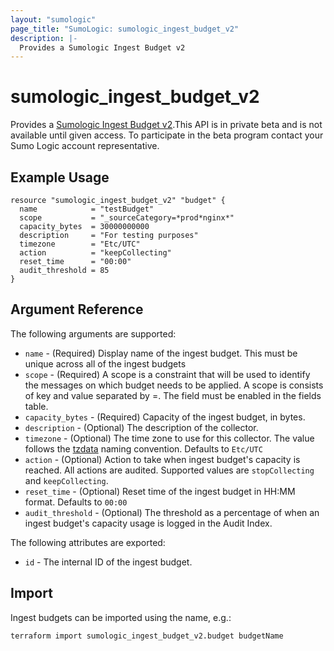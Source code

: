 ```yaml
---
layout: "sumologic"
page_title: "SumoLogic: sumologic_ingest_budget_v2"
description: |-
  Provides a Sumologic Ingest Budget v2
---
```


# sumologic_ingest_budget_v2
Provides a [Sumologic Ingest Budget v2][1].This API is in private beta and is not available until given access. To participate in the beta program contact your Sumo Logic account representative.

## Example Usage
```hcl
resource "sumologic_ingest_budget_v2" "budget" {
  name            = "testBudget"
  scope           = "_sourceCategory=*prod*nginx*"
  capacity_bytes  = 30000000000
  description     = "For testing purposes"
  timezone        = "Etc/UTC"
  action          = "keepCollecting"
  reset_time      = "00:00"
  audit_threshold = 85
}
```

## Argument Reference

The following arguments are supported:

  * `name` - (Required) Display name of the ingest budget. This must be unique across all of the ingest budgets
  * `scope` - (Required) A scope is a constraint that will be used to identify the messages on which budget needs to be applied. A scope is consists of key and value separated by =. The field must be enabled in the fields table.
  * `capacity_bytes` - (Required) Capacity of the ingest budget, in bytes.
  * `description` - (Optional) The description of the collector.
  * `timezone` - (Optional) The time zone to use for this collector. The value follows the [tzdata][2] naming convention. Defaults to `Etc/UTC`
  * `action` - (Optional) Action to take when ingest budget's capacity is reached. All actions are audited. Supported values are `stopCollecting` and `keepCollecting`.
  * `reset_time` - (Optional) Reset time of the ingest budget in HH:MM format. Defaults to `00:00`
  * `audit_threshold` - (Optional) The threshold as a percentage of when an ingest budget's capacity usage is logged in the Audit Index.
  
The following attributes are exported:

  * `id` - The internal ID of the ingest budget. 

## Import
Ingest budgets can be imported using the name, e.g.:

```hcl
terraform import sumologic_ingest_budget_v2.budget budgetName
```

[1]: https://help.sumologic.com/Beta/Metadata_Ingest_Budgets
[2]: https://en.wikipedia.org/wiki/Tz_database
